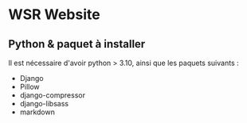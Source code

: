 # WSR Website
## Python & paquet à installer
Il est nécessaire d'avoir python > 3.10, ainsi que les paquets suivants :

- Django
- Pillow
- django-compressor
- django-libsass
- markdown
